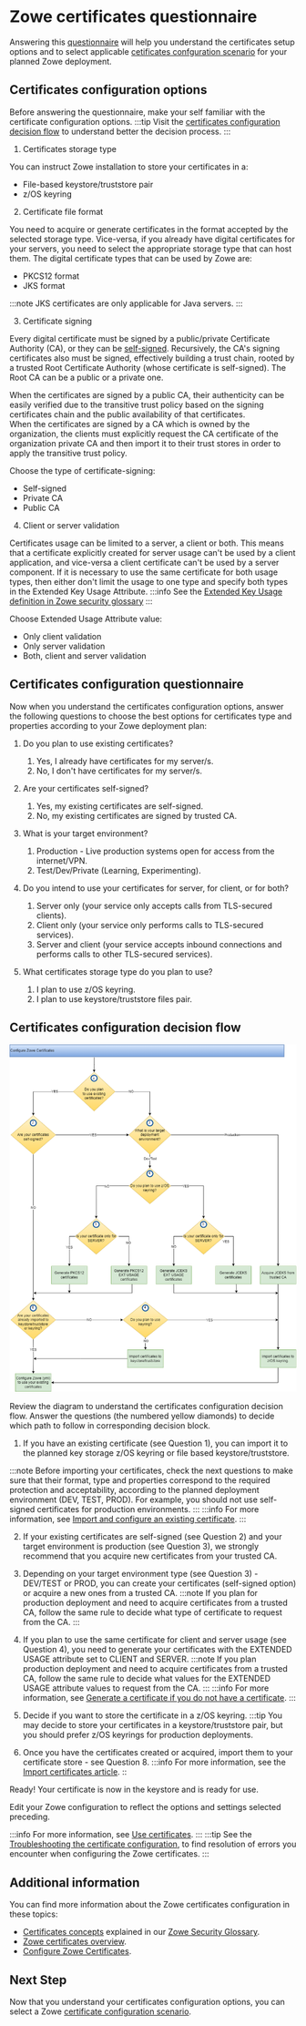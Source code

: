 # Zowe certificates questionnaire

Answering this [questionnaire](#certificates-configuration-questionnaire) will help you understand the certificates setup options and to select applicable [cetificates confguration scenario](certificate-configuration-scenarios.md) 
for your planned Zowe deployment.
 
## Certificates configuration options

Before answering the questionnaire, make your self familiar with the certificate configuration options.
:::tip
Visit the [certificates configuration decision flow](#certificates-configuration-decision-flow) to understand better the decision process.
:::

1. Certificates storage type

You can instruct Zowe installation to store your certificates in a:
- File-based keystore/truststore pair
- z/OS keyring

2. Certificate file format

You need to acquire or generate certificates in the format accepted by the selected storage type.
Vice-versa, if you already have digital certificates for your servers, you need to select the appropriate storage type that can host them. 
The digital certificate types that can be used by Zowe are: 
- PKCS12 format
- JKS format

:::note
JKS certificates are only applicable for Java servers. 
:::

3. Certificate signing

Every digital certificate must be signed by a public/private Certificate Authority (CA), or they can be [self-signed](/configure-certificates#self-signed-certificates "A self-signed certificate is one that is not signed by a CA at all – neither private nor public. In this case, the certificate is signed with its own private key, instead of requesting verification from a public or a private CA. This arrangement, however, means there is no chain of trust to guarantee that the host with this certificate is the one you wanted to communicate with. Note that these certificates are not secure against other hosts masquerading as the one you want to access. As such, it is highly recommended that certificates be verified against the truststore for production environments."). Recursively, the CA's signing certificates also must be signed, 
effectively building a trust chain, rooted by a trusted Root Certificate Authority (whose certificate is self-signed). The Root CA can be a public or a private one.     

When the certificates are signed by a public CA, their authenticity can be easily verified due to the transitive trust policy based on the signing certificates chain and the public availability of that certificates.   
When the certificates are signed by a CA which is owned by the organization, the clients must explicitly request the CA certificate of the organization private CA and then import it to their trust stores in order to apply the transitive trust policy.   

Choose the type of certificate-signing:
- Self-signed
- Private CA
- Public CA

4. Client or server validation

Certificates usage can be limited to a server, a client or both. This means that a certificate explicitly created for server usage can't be used by a client application, and vice-versa a client certificate can't be used by a server component.
If it is necessary to use the same certificate for both usage types, then either don't limit the usage to one type and specify both types in the Extended Key Usage Attribute.
:::info
See the [Extended Key Usage definition in Zowe security glossary](../appendix/zowe-security-glossary.md#extended-key-usage)
:::

Choose Extended Usage Attribute value:
- Only client validation
- Only server validation
- Both, client and server validation

## Certificates configuration questionnaire

Now when you understand the certificates configuration options, answer the following questions
to choose the best options for certificates type and properties according to your Zowe deployment plan:

1. Do you plan to use existing certificates?
   1. Yes, I already have certificates for my server/s.
   2. No, I don't have certificates for my server/s.
   
2. Are your certificates self-signed?
   1. Yes, my existing certificates are self-signed.
   2. No, my existing certificates are signed by trusted CA.

3. What is your target environment?
   1. Production - Live production systems open for access from the internet/VPN.
   2. Test/Dev/Private (Learning, Experimenting).

4. Do you intend to use your certificates for server, for client, or for both?
   1. Server only (your service only accepts calls from TLS-secured clients).
   2. Client only (your service only performs calls to TLS-secured services).
   3. Server and client (your service accepts inbound connections and performs calls to other TLS-secured services).

5. What certificates storage type do you plan to use?
   1. I plan to use z/OS keyring.
   2. I plan to use keystore/truststore files pair.

## Certificates configuration decision flow

![Certificates configuration decision tree](../images/install/config-certificates.png)

Review the diagram to understand the certificates configuration decision flow.
Answer the questions (the numbered yellow diamonds) to decide which path to follow in corresponding decision block.

1. If you have an existing certificate (see Question 1), you can import it to the planned key storage z/OS keyring or file based keystore/truststore.

:::note
Before importing your certificates, check the next questions to make sure that their format, type and properties correspond to the required protection and acceptability, according to the planned deployment environment (DEV, TEST, PROD).
For example, you should not use self-signed certificates for production environments.
:::
:::info
For more information, see [Import and configure an existing certificate](./import-certificates.md).
:::

2. If your existing certificates are self-signed (see Question 2) and your target environment is production (see Question 3), we strongly recommend that you acquire new certificates from your trusted CA.

3. Depending on your target environment type (see Question 3) - DEV/TEST or PROD, you can create your certificates (self-signed option) or acquire a new ones from a trusted CA.
:::note
If you plan for production deployment and need to acquire certificates from a trusted CA, follow the same rule to decide what type of certificate to request from the CA.
:::

4. If you plan to use the same certificate for client and server usage (see Question 4), you need to generate your certificates with the EXTENDED USAGE attribute set to CLIENT and SERVER.
:::note
If you plan production deployment and need to acquire certificates from a trusted CA, follow the same rule to decide what values for the EXTENDED USAGE attribute values to request from the CA.
:::
:::info
For more information, see [Generate a certificate if you do not have a certificate](./generate-certificates.md).
:::

5. Decide if you want to store the certificate in a z/OS keyring. 
:::tip
You may decide to store your certificates in a keystore/truststore pair, but you should prefer z/OS keyrings for production deployments.

6. Once you have the certificates created or acquired, import them to your certificate store - see Question 8.
:::info
For more information, see the [Import certificates article](./import-certificates.md).
::

Ready! Your certificate is now in the keystore and is ready for use. 

Edit your Zowe configuration to reflect the options and settings selected preceding.

:::info
For more information, see [Use certificates](./use-certificates.md).
:::
:::tip
See the [Troubleshooting the certificate configuration](../troubleshoot/troubleshoot-zos-certificate.md), to find resolution of errors you encounter when configuring the Zowe certificates.
:::

## Additional information

You can find more information about the Zowe certificates configuration in these topics:
- [Certificates concepts](../appendix/zowe-security-glossary#certificate-concepts) explained in our [Zowe Security Glossary](../appendix/zowe-security-glossary).
- [Zowe certificates overview](../getting-started/zowe-certificates-overview).
- [Configure Zowe Certificates](./configure-certificates).

## Next Step
Now that you understand your certificates configuration options, you can select a Zowe [certificate configuration scenario](certificate-configuration-scenarios.md).
